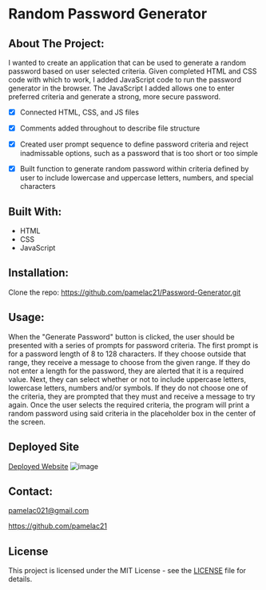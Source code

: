 # Random Password Generator

## About The Project:

  I wanted to create an application that can be used to generate a random password based on user selected criteria.  Given completed HTML and CSS code with which to work, I added JavaScript code to run the password generator in the browser. The JavaScript I added allows one to enter preferred criteria and generate a strong, more secure password.  
  
- [x] Connected HTML, CSS, and JS files 
- [x] Comments added throughout to describe file structure
- [x] Created user prompt sequence to define password criteria and reject inadmissable options, such as a password that is too short or too simple
- [x] Built function to generate random password within criteria defined by user to include lowercase and uppercase letters, numbers, and special characters
  
  
## Built With:
- HTML
- CSS
- JavaScript
  
  
## Installation:
  Clone the repo: https://github.com/pamelac21/Password-Generator.git


## Usage:

  When the "Generate Password" button is clicked, the user should be presented with a series of prompts for password criteria. The first prompt is for a password length of 8 to 128 characters.  If they choose outside that range, they receive a message to choose from the given range.  If they do not enter a length for the password, they are alerted that it is a required value.  Next, they can select whether or not to include uppercase letters, lowercase letters, numbers and/or symbols. If they do not choose one of the criteria, they are prompted that they must and receive a message to try again.  Once the user selects the required criteria, the program will print a random password using said criteria in the placeholder box in the center of the screen.
  
  
  
## Deployed Site
[Deployed Website](https://pamelac21.github.io/Password-Generator/)
![image](https://user-images.githubusercontent.com/87335354/129809134-a792c437-fbb1-445e-88a2-3d695f0b2e2c.png)



## Contact: 

pamelac021@gmail.com 

https://github.com/pamelac21


## License

This project is licensed under the MIT License - see the [LICENSE](LICENSE) file for details.

